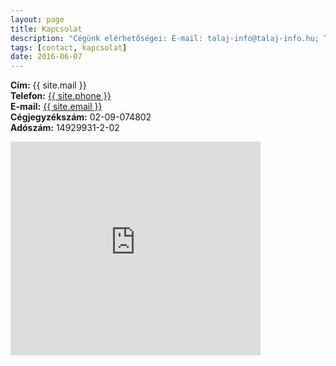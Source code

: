 ```yaml
---
layout: page
title: Kapcsolat
description: "Cégünk elérhetőségei: E-mail: talaj-info@talaj-info.hu; Telefon: 20/434-7400; Cím: 7625 Pécs, Gergely u. 15/1."
tags: [contact, kapcsolat]
date: 2016-06-07
---
```


<div class="poem">
    <p class="stanza">
        <span class="verse">
            <b>Cím:</b> {{ site.mail }}
        </span><br />
        <span class="verse">
            <b>Telefon:</b> <a href="tel:{{ site.phone }}">{{ site.phone }}</a>
        </span><br />
        <span class="verse">
            <b>E-mail:</b> <a href="mailto:{{ site.email }}">{{ site.email }}</a>
        </span><br />
        <span class="verse">
            <b>Cégjegyzékszám:</b> 02-09-074802
        </span><br />
        <span class="verse">
            <b>Adószám:</b> 14929931-2-02
        </span>
    </p>
</div>

<div class="google-maps-2">
<iframe src="http://maps.google.com/maps?q=46.084845,18.231399&z=15&output=embed" width="400px" height="342px" frameborder="0" style="border:0"></iframe>
</div>

